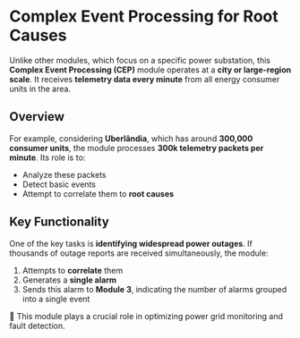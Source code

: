 # Complex Event Processing for Root Causes

Unlike other modules, which focus on a specific power substation, this **Complex Event Processing (CEP)** module operates at a **city or large-region scale**. It receives **telemetry data every minute** from all energy consumer units in the area.

## Overview

For example, considering **Uberlândia**, which has around **300,000 consumer units**, the module processes **300k telemetry packets per minute**. Its role is to:  
- Analyze these packets  
- Detect basic events  
- Attempt to correlate them to **root causes**  

## Key Functionality

One of the key tasks is **identifying widespread power outages**. If thousands of outage reports are received simultaneously, the module:  
1. Attempts to **correlate** them  
2. Generates a **single alarm**  
3. Sends this alarm to **Module 3**, indicating the number of alarms grouped into a single event  

🚀 This module plays a crucial role in optimizing power grid monitoring and fault detection.  
